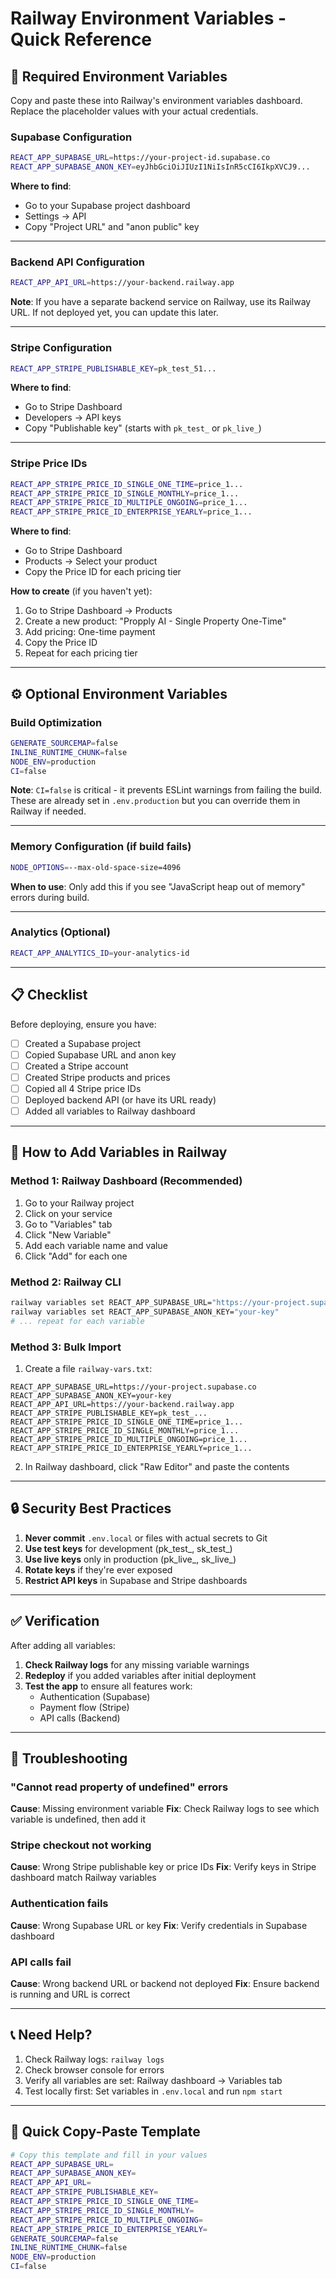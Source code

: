 # Railway Environment Variables - Quick Reference

## 🔑 Required Environment Variables

Copy and paste these into Railway's environment variables dashboard. Replace the placeholder values with your actual credentials.

### Supabase Configuration
```bash
REACT_APP_SUPABASE_URL=https://your-project-id.supabase.co
REACT_APP_SUPABASE_ANON_KEY=eyJhbGciOiJIUzI1NiIsInR5cCI6IkpXVCJ9...
```

**Where to find**:
- Go to your Supabase project dashboard
- Settings → API
- Copy "Project URL" and "anon public" key

---

### Backend API Configuration
```bash
REACT_APP_API_URL=https://your-backend.railway.app
```

**Note**: If you have a separate backend service on Railway, use its Railway URL. If not deployed yet, you can update this later.

---

### Stripe Configuration
```bash
REACT_APP_STRIPE_PUBLISHABLE_KEY=pk_test_51...
```

**Where to find**:
- Go to Stripe Dashboard
- Developers → API keys
- Copy "Publishable key" (starts with `pk_test_` or `pk_live_`)

---

### Stripe Price IDs
```bash
REACT_APP_STRIPE_PRICE_ID_SINGLE_ONE_TIME=price_1...
REACT_APP_STRIPE_PRICE_ID_SINGLE_MONTHLY=price_1...
REACT_APP_STRIPE_PRICE_ID_MULTIPLE_ONGOING=price_1...
REACT_APP_STRIPE_PRICE_ID_ENTERPRISE_YEARLY=price_1...
```

**Where to find**:
- Go to Stripe Dashboard
- Products → Select your product
- Copy the Price ID for each pricing tier

**How to create** (if you haven't yet):
1. Go to Stripe Dashboard → Products
2. Create a new product: "Propply AI - Single Property One-Time"
3. Add pricing: One-time payment
4. Copy the Price ID
5. Repeat for each pricing tier

---

## ⚙️ Optional Environment Variables

### Build Optimization
```bash
GENERATE_SOURCEMAP=false
INLINE_RUNTIME_CHUNK=false
NODE_ENV=production
CI=false
```

**Note**: `CI=false` is critical - it prevents ESLint warnings from failing the build. These are already set in `.env.production` but you can override them in Railway if needed.

---

### Memory Configuration (if build fails)
```bash
NODE_OPTIONS=--max-old-space-size=4096
```

**When to use**: Only add this if you see "JavaScript heap out of memory" errors during build.

---

### Analytics (Optional)
```bash
REACT_APP_ANALYTICS_ID=your-analytics-id
```

---

## 📋 Checklist

Before deploying, ensure you have:

- [ ] Created a Supabase project
- [ ] Copied Supabase URL and anon key
- [ ] Created a Stripe account
- [ ] Created Stripe products and prices
- [ ] Copied all 4 Stripe price IDs
- [ ] Deployed backend API (or have its URL ready)
- [ ] Added all variables to Railway dashboard

---

## 🚀 How to Add Variables in Railway

### Method 1: Railway Dashboard (Recommended)
1. Go to your Railway project
2. Click on your service
3. Go to "Variables" tab
4. Click "New Variable"
5. Add each variable name and value
6. Click "Add" for each one

### Method 2: Railway CLI
```bash
railway variables set REACT_APP_SUPABASE_URL="https://your-project.supabase.co"
railway variables set REACT_APP_SUPABASE_ANON_KEY="your-key"
# ... repeat for each variable
```

### Method 3: Bulk Import
1. Create a file `railway-vars.txt`:
```
REACT_APP_SUPABASE_URL=https://your-project.supabase.co
REACT_APP_SUPABASE_ANON_KEY=your-key
REACT_APP_API_URL=https://your-backend.railway.app
REACT_APP_STRIPE_PUBLISHABLE_KEY=pk_test_...
REACT_APP_STRIPE_PRICE_ID_SINGLE_ONE_TIME=price_1...
REACT_APP_STRIPE_PRICE_ID_SINGLE_MONTHLY=price_1...
REACT_APP_STRIPE_PRICE_ID_MULTIPLE_ONGOING=price_1...
REACT_APP_STRIPE_PRICE_ID_ENTERPRISE_YEARLY=price_1...
```

2. In Railway dashboard, click "Raw Editor" and paste the contents

---

## 🔒 Security Best Practices

1. **Never commit** `.env.local` or files with actual secrets to Git
2. **Use test keys** for development (pk_test_, sk_test_)
3. **Use live keys** only in production (pk_live_, sk_live_)
4. **Rotate keys** if they're ever exposed
5. **Restrict API keys** in Supabase and Stripe dashboards

---

## ✅ Verification

After adding all variables:

1. **Check Railway logs** for any missing variable warnings
2. **Redeploy** if you added variables after initial deployment
3. **Test the app** to ensure all features work:
   - Authentication (Supabase)
   - Payment flow (Stripe)
   - API calls (Backend)

---

## 🐛 Troubleshooting

### "Cannot read property of undefined" errors
**Cause**: Missing environment variable
**Fix**: Check Railway logs to see which variable is undefined, then add it

### Stripe checkout not working
**Cause**: Wrong Stripe publishable key or price IDs
**Fix**: Verify keys in Stripe dashboard match Railway variables

### Authentication fails
**Cause**: Wrong Supabase URL or key
**Fix**: Verify credentials in Supabase dashboard

### API calls fail
**Cause**: Wrong backend URL or backend not deployed
**Fix**: Ensure backend is running and URL is correct

---

## 📞 Need Help?

1. Check Railway logs: `railway logs`
2. Check browser console for errors
3. Verify all variables are set: Railway dashboard → Variables tab
4. Test locally first: Set variables in `.env.local` and run `npm start`

---

## 🎯 Quick Copy-Paste Template

```bash
# Copy this template and fill in your values
REACT_APP_SUPABASE_URL=
REACT_APP_SUPABASE_ANON_KEY=
REACT_APP_API_URL=
REACT_APP_STRIPE_PUBLISHABLE_KEY=
REACT_APP_STRIPE_PRICE_ID_SINGLE_ONE_TIME=
REACT_APP_STRIPE_PRICE_ID_SINGLE_MONTHLY=
REACT_APP_STRIPE_PRICE_ID_MULTIPLE_ONGOING=
REACT_APP_STRIPE_PRICE_ID_ENTERPRISE_YEARLY=
GENERATE_SOURCEMAP=false
INLINE_RUNTIME_CHUNK=false
NODE_ENV=production
CI=false
```
